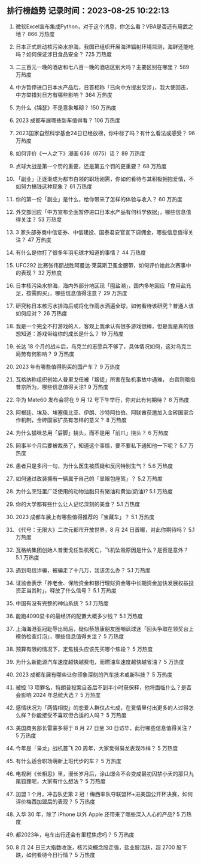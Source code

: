 
## 排行榜趋势 记录时间：2023-08-25 10:22:13
  
  1. 微软Excel宣布集成Python，对于这个消息，你怎么看？VBA是否还有用武之地？ 866 万热度
    
  2. 日本正式启动核污染水排海，我国已组织开展海洋辐射环境监测，海鲜还能吃吗？如何保证涉日食品安全？ 725 万热度
    
  3. 二三百元一晚的酒店和七八百一晚的酒店区别大吗？主要区别在哪里？ 589 万热度
    
  4. 中方暂停进口日本水产品后，日首相称「已向中方提出交涉」，我大使回击，中方举措对日方有哪些影响？ 364 万热度
    
  5. 为什么《锦瑟》不是意象堆砌？ 150 万热度
    
  6. 2023 成都车展哪些新车值得看？ 106 万热度
    
  7. 2023国家自然科学基金24日已经放榜，你中标了吗？有什么看法或感受？ 96 万热度
    
  8. 如何评价《一人之下》漫画 636（675）话？ 89 万热度
    
  9. 点球大战是第一个罚的重要，还是第五个罚的更重要？ 68 万热度
    
  10. 「副业」正逐渐成为都市白领的职场刚需，你如何看待与其积极拥抱爱情，不如努力搞钱这种现象？ 61 万热度
    
  11. 你的第一份「副业」是什么，给你带来了怎样的体验与收入？ 60 万热度
    
  12. 外交部回应「中方宣布全面暂停进口日本水产品有何科学依据」，哪些信息值得关注？ 53 万热度
    
  13. 3 家头部券商中信证券、中信建投、国泰君安官宣下调佣金，哪些信息值得关注？ 47 万热度
    
  14. 有什么是你打了很多年羽毛球才知道的事情？ 44 万热度
    
  15. UFC292 比赛张伟丽战胜阿曼达·莱莫斯卫冕金腰带，如何评价她此次赛事中的表现？ 32 万热度
    
  16. 日本核污染水排海，海内外部分地区现「囤盐潮」，国内多地回应「食用盐充足，按需购买」，哪些信息值得注意？ 29 万热度
    
  17. 研究称日本核污水排海后或将化作雨水洒遍全球，如何看待该研究？普通人该如何应对？ 26 万热度
    
  18. 我是一个完全不打游戏的人，客观上我承认有很多游戏很棒，但是我是真的很想知道：游戏带给你的成长是什么？ 19 万热度
    
  19. 长达 18 个月的战斗后，乌克兰的志愿兵不够了，具体情况如何，这对乌克兰局势有何影响？ 9 万热度
    
  20. 2023 年有哪些值得购买的国产车？ 9 万热度
    
  21. 瓦格纳称组织创始人普里戈任被「叛徒」所害在坠机事故中遇难， 白宫则暗指普京所为，哪些信息值得关注? 9 万热度
    
  22. 华为 Mate60 发布会将在 9 月 12 号下午举行，你对此有何期待？ 8 万热度
    
  23. 阿根廷、埃及、埃塞俄比亚、伊朗、沙特阿拉伯、阿联酋获邀加入金砖国家合作机制，金砖国家扩员有怎样的意义？ 8 万热度
    
  24. 为什么猫咪总用「后脚」挠头，而不是用「前爪」挠头？ 6 万热度
    
  25. 同事半个月后要被裁员了，知道这个事情，要不要私下通知他一下呢？ 5.7 万热度
    
  26. 患者只是多问一句，为什么医生被质疑和反问特别生气？ 5.6 万热度
    
  27. 如何通过改装拥有一辆属于自己的「显眼包座驾」？ 5.2 万热度
    
  28. 为什么烹饪里广泛使用的动物油脂只有猪油和黄油(奶油)? 5.1 万热度
    
  29. 你的大学都有些什么让人记忆深刻的美食？ 5.1 万热度
    
  30. 2023 成都车展上有哪些值得推荐的「宝藏车」？ 5.1 万热度
    
  31. 《代号：无限大》二次元都市开放世界，8 月 24 日首曝，对此你期待吗？ 5.1 万热度
    
  32. 瓦格纳集团创始人普里戈任坠机死亡，飞机坠毁原因是什么？是否是意外？ 5.1 万热度
    
  33. 遇到电信诈骗，被骗走了十几万，我该怎么办？ 5.1 万热度
    
  34. 证监会表示「养老金、保险资金和银行理财资金等中长期资金加快发展权益投资正当其时」，释放了什么信号？ 5.1 万热度
    
  35. 中国有没有完整的神仙系统？ 5.1 万热度
    
  36. 能跑4090显卡的最经济的配置大概多少钱？ 5.1 万热度
    
  37. 上海海港亚冠耻辱出局后，疑似蔡慧康朋友圈嘲讽球迷「回头争取在领奖台上模仿检查灯泡」，哪些信息值得关注？ 5 万热度
    
  38. 预算有限的情况下，定焦镜头应该先买哪个焦段？ 5 万热度
    
  39. 为什么新能源汽车速度越快越费电，而燃油车速度越快越省油？ 5 万热度
    
  40. 2023 成都车展有哪些让你印象深刻的汽车技术或新科技？ 5 万热度
    
  41. 被控 13 项罪名，特朗普投案自首后不到半小时获保释，他将面临什么？是否会影响 2024 年总统大选？ 5 万热度
    
  42. 感情状况为「两情相悦」的恋爱人群仅占七成，在爱情里付出更多的人过得怎么样？你能接受不喜欢但合适的人吗？ 5 万热度
    
  43. 美国商务部长雷蒙多将于 8 月 27 日至 30 日访华，此行哪些信息值得关注？ 5 万热度
    
  44. 今年是「枭龙」战机首飞 20 周年，大家觉得枭龙表现咋样？ 5 万热度
    
  45. 有什么适合职场萌新上班代步的车？ 5 万热度
    
  46. 电视剧《长相思》里，漫长岁月后，涂山璟会不会变成最初囚禁小夭的那只九尾狐狸呢，大家有什么想法？ 5 万热度
    
  47. 加盟 1 个月，冲击队史第 2 冠！梅西率队夺联盟杯+进美国公开杯决赛，如何评价梅西加盟后的表现？ 5 万热度
    
  48. 入华 30 年，除了 iPhone 以外 Apple 还带来了哪些深入人心的产品? 5 万热度
    
  49. 都2023年，电车出行还会有里程焦虑吗？ 5 万热度
    
  50. 8 月 24 日三大指数收涨，核污染概念股走强，盐业股活跃，超 2700 股下跌，如何看待今日行情？ 5 万热度
    